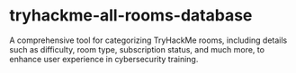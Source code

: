# tryhackme-all-rooms-database
A comprehensive tool for categorizing TryHackMe rooms, including details such as difficulty, room type, subscription status, and much more, to enhance user experience in cybersecurity training.
